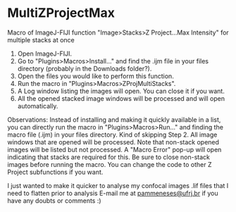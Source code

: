# MultiZProjectMax
Macro of ImageJ-FIJI function "Image>Stacks>Z Project...Max Intensity" for multiple stacks at once

1. Open ImageJ-FIJI.
2. Go to "Plugins>Macros>Install..." and find the .ijm file in your files directory (probably in the Downloads folder?).
3. Open the files you would like to perform this function.
4. Run the macro in "Plugins>Macros>ZProjMultiStacks".
5. A Log window listing the images will open. You can close it if you want.
6. All the opened stacked image windows will be processed and will open automatically.

Observations:
Instead of installing and making it quickly available in a list, you can directly run the macro in "Plugins>Macros>Run..." and finding the macro file (.ijm) in your files directory. Kind of skipping Step 2.
All image windows that are opened will be processed.
Note that non-stack opened images will be listed but not processed. A "Macro Error" pop-up will open indicating that stacks are required for this. Be sure to close non-stack images before running the macro.
You can change the code to other Z Project subfunctions if you want.

I just wanted to make it quicker to analyse my confocal images .lif files that I need to flatten prior to analysis 
E-mail me at pammeneses@ufrj.br if you have any doubts or comments :)
